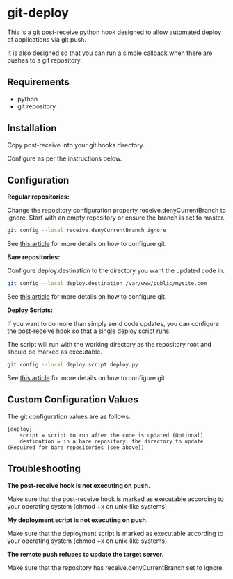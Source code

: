 git-deploy
===============
This is a git post-receive python hook designed to allow automated deploy of applications via git push.

It is also designed so that you can run a simple callback when there are pushes to a git repository.

Requirements
---------------
* python
* git repository

Installation
---------------
Copy post-receive into your git hooks directory.

Configure as per the instructions below.

Configuration
---------------
**Regular repositories:**

Change the repository configuration property receive.denyCurrentBranch to ignore.  Start with an empty repository or ensure the branch is set to master.
```bash
git config --local receive.denyCurrentBranch ignore
```
See [this article](https://www.kernel.org/pub/software/scm/git/docs/git-config.html) for more details on how to configure git.

**Bare repositories:**

Configure deploy.destination to the directory you want the updated code in. 
```bash
git config --local deploy.destination /var/www/public/mysite.com
```
See [this article](https://www.kernel.org/pub/software/scm/git/docs/git-config.html) for more details on how to configure git.

**Deploy Scripts:**

If you want to do more than simply send code updates, you can configure the post-receive hook so that a single deploy script runs.

The script will run with the working directory as the repository root and should be marked as executable.

```bash
git config --local deploy.script deploy.py
```
See [this article](https://www.kernel.org/pub/software/scm/git/docs/git-config.html) for more details on how to configure git.

Custom Configuration Values
---------------
The git configuration values are as follows:

    [deploy]
        script = script to run after the code is updated (Optional)
        destination = in a bare repository, the directory to update (Required for bare repositories [see above])

Troubleshooting
---------------
**The post-receive hook is not executing on push.**

Make sure that the post-receive hook is marked as executable according to your operating system (chmod +x on unix-like systems).

**My deployment script is not executing on push.**

Make sure that the deployment script is marked as executable according to your operating system (chmod +x on unix-like systems).

**The remote push refuses to update the target server.**

Make sure that the repository has receive.denyCurrentBranch set to ignore.

